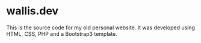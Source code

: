 # wallis.dev
This is the source code for my old personal website.
It was developed using HTML, CSS, PHP and a Bootstrap3 template.